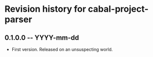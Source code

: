 # Revision history for cabal-project-parser

## 0.1.0.0 -- YYYY-mm-dd

* First version. Released on an unsuspecting world.
